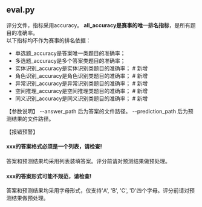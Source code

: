 ## **eval.py**
评分文件，指标采用accuracy。
**all_accuracy是赛事的唯一排名指标**，是所有题目的准确率。
<br>
以下指标均不作为赛事的排名依据：
- 单选题_accuracy是答案唯一类题目的准确率；
- 多选题_accuracy是多个答案类题目的准确率；
- 实体识别_accuracy是实体识别类题目的准确率； # 新增
- 角色识别_accuracy是角色识别类题目的准确率； # 新增
- 异常识别_accuracy是异常识别类题目的准确率； # 新增
- 空间推理_accuracy是空间推理类题目的准确率； # 新增
- 同义识别_accuracy是同义识别类题目的准确率； # 新增

【参数说明】
--answer_path 后为答案的文件路径。
--prediction_path 后为预测结果的文件路径。

【报错预警】
#### xxx的答案格式必须是一个列表，请检查!
答案和预测结果均采用列表装填答案。评分前请对预测结果做预处理。

#### xxx的答案形式可能不规范，请检查!
答案和预测结果均采用字母形式，仅支持'A', 'B', 'C', 'D'四个字母。评分前请对预测结果做预处理。
